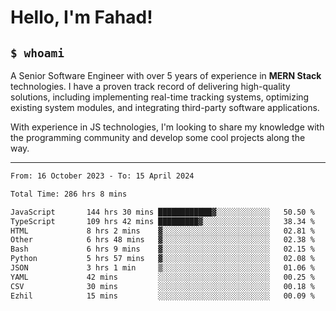 <h1>Hello, I'm Fahad!</h1>

<h2><code>$ whoami</code></h2>

A Senior Software Engineer with over 5 years of experience in **MERN Stack** technologies. I have a proven track record of delivering high-quality solutions, including implementing real-time tracking systems, optimizing existing system modules, and integrating third-party software applications.

With experience in JS technologies, I'm looking to share my knowledge with the programming community and develop some cool projects along the way.

---

<!--START_SECTION:waka-->

```txt
From: 16 October 2023 - To: 15 April 2024

Total Time: 286 hrs 8 mins

JavaScript       144 hrs 30 mins ████████████▓░░░░░░░░░░░░   50.50 %
TypeScript       109 hrs 42 mins █████████▓░░░░░░░░░░░░░░░   38.34 %
HTML             8 hrs 2 mins    ▓░░░░░░░░░░░░░░░░░░░░░░░░   02.81 %
Other            6 hrs 48 mins   ▓░░░░░░░░░░░░░░░░░░░░░░░░   02.38 %
Bash             6 hrs 9 mins    ▓░░░░░░░░░░░░░░░░░░░░░░░░   02.15 %
Python           5 hrs 57 mins   ▓░░░░░░░░░░░░░░░░░░░░░░░░   02.08 %
JSON             3 hrs 1 min     ▒░░░░░░░░░░░░░░░░░░░░░░░░   01.06 %
YAML             42 mins         ░░░░░░░░░░░░░░░░░░░░░░░░░   00.25 %
CSV              30 mins         ░░░░░░░░░░░░░░░░░░░░░░░░░   00.18 %
Ezhil            15 mins         ░░░░░░░░░░░░░░░░░░░░░░░░░   00.09 %
```

<!--END_SECTION:waka-->

<!--
**heyFahad/heyFahad** is a ✨ _special_ ✨ repository because its `README.md` (this file) appears on your GitHub profile.

Here are some ideas to get you started:

- 🔭 I’m currently working on ...
- 🌱 I’m currently learning ...
- 👯 I’m looking to collaborate on ...
- 🤔 I’m looking for help with ...
- 💬 Ask me about ...
- 📫 How to reach me: ...
- 😄 Pronouns: ...
- ⚡ Fun fact: ...
-->
